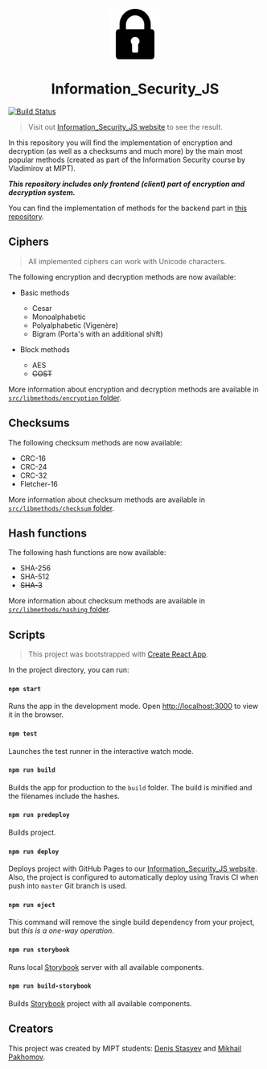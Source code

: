 <p align="center">
  <img alt="Information_Security_JS logo" src="src/assets/logo.png" width="100px" />
  <h1 align="center">Information_Security_JS</h1>
</p>

[![Build Status](https://travis-ci.com/denisstasyev/Information_Security_JS.svg?branch=master)](https://travis-ci.com/denisstasyev/Information_Security_JS)

> Visit out [Information_Security_JS website](https://denisstasyev.github.io/Information_Security_JS/) to see the result.

In this repository you will find the implementation of encryption and decryption (as well as a checksums and much more) by the main most popular methods (created as part of the Information Security course by Vladimirov at MIPT).

**_This repository includes only frontend (client) part of encryption and decryption system._**

You can find the implementation of methods for the backend part in [this repository](https://github.com/GRISHNOV/Information_Security_Web_Service).

## Ciphers

> All implemented ciphers can work with Unicode characters.

The following encryption and decryption methods are now available:

- Basic methods

  - Cesar
  - Monoalphabetic
  - Polyalphabetic (Vigenère)
  - Bigram (Porta's with an additional shift)

- Block methods
  - AES
  - ~~GOST~~

More information about encryption and decryption methods are available in [`src/libmethods/encryption` folder](https://github.com/denisstasyev/Information_Security_JS/tree/master/src/libmethods/encryption).

## Checksums

The following checksum methods are now available:

- CRC-16
- CRC-24
- CRC-32
- Fletcher-16

More information about checksum methods are available in [`src/libmethods/checksum` folder](https://github.com/denisstasyev/Information_Security_JS/tree/master/src/libmethods/checksum).

## Hash functions

The following hash functions are now available:

- SHA-256
- SHA-512
- ~~SHA-3~~

More information about checksum methods are available in [`src/libmethods/hashing` folder](https://github.com/denisstasyev/Information_Security_JS/tree/master/src/libmethods/hashing).

## Scripts

> This project was bootstrapped with [Create React App](https://github.com/facebook/create-react-app).

In the project directory, you can run:

#### `npm start`

Runs the app in the development mode. Open [http://localhost:3000](http://localhost:3000) to view it in the browser.

#### `npm test`

Launches the test runner in the interactive watch mode.

#### `npm run build`

Builds the app for production to the `build` folder. The build is minified and the filenames include the hashes.

#### `npm run predeploy`

Builds project.

#### `npm run deploy`

Deploys project with GitHub Pages to our [Information_Security_JS website](https://denisstasyev.github.io/Information_Security_JS/).
Also, the project is configured to automatically deploy using Travis CI when push into `master` Git branch is used.

#### `npm run eject`

This command will remove the single build dependency from your project, but _this is a one-way operation_.

#### `npm run storybook`

Runs local [Storybook](https://storybook.js.org/) server with all available components.

#### `npm run build-storybook`

Builds [Storybook](https://storybook.js.org/) project with all available components.

## Creators

This project was created by MIPT students: [Denis Stasyev](https://github.com/denisstasyev) and [Mikhail Pakhomov](https://github.com/mikhan333).
